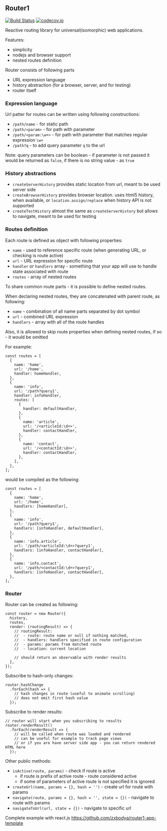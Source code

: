## Router1 

[![Build Status](https://travis-ci.org/zxbodya/router1.svg)](https://travis-ci.org/zxbodya/router1)
[![codecov.io](https://codecov.io/github/zxbodya/router1/coverage.svg?branch=master)](https://codecov.io/github/zxbodya/router1?branch=master)

Reactive routing library for universal(isomorphic) web applications.

Features:

 - simplicity
 - nodejs and browser support
 - nested routes definition

Router consists of following parts

 - URL expression language
 - history abstraction (for a browser, server, and for testing)
 - router itself

### Expression language

Url patter for routes can be written using following constructions:

- `/path/name` - for static path
- `/path/<param>` - for path with parameter
- `/path/<param:\w+>` - for path with parameter that matches regular expression `\w+`
- `/path?q` - to add query parameter `q` to the url

Note: query parameters can be boolean - if parameter is not passed it would be returned as `false`, if there is no string value - as `true`   

### History abstractions

 - `createServerHistory` provides static location from url, meant to be used server side 
 - `createBrowserHistory` provides browser location. 
   uses html5 history, when available, or `location.assign/replace` when history API is not supported 
 - `createTestHistory` almost the same as `createServerHistory` but allows to navigate, meant to be used for testing  

### Routes definition 

Each route is defined as object with following properties: 

 - `name` - used to reference specific route (when generating URL, or checking is route active) 
 - `url` - URL expression for specific route
 - `handler` or `handlers` array - something that your app will use to handle state associated with route
 - `routes` - array of nested routes

To share common route parts - it is possible to define nested routes. 

When declaring nested routes, they are concatenated with parent route, as following:
 - `name` - combination of all name parts separated by dot symbol
 - `url` - combined URL expression
 - `handlers` - array with all of the route handles

Also, it is allowed to skip route properties when defining nested routes, if so - it would be omitted  

For example:

```
const routes = [
  {
    name: 'home',         
    url: '/home',
    handler: homeHandler,
  },
  {
    name: 'info',         
    url: '/path?query1',
    handler: infoHandler,
    routes: [
      {
        handler: defaultHandler,    
      },
      {
        name: 'article',
        url: '/<articleId:\d+>',
        handler: contactHandler,
      },
      {
        name: 'contact',
        url: '/<contactId:\d+>',
        handler: contactHandler,
      },
    ],
  },
];  
```

would be compiled as the following:

```
const routes = [
  {
    name: 'home',         
    url: '/home',
    handlers: [homeHandler],
  },
  {
    name: 'info',         
    url: '/path?query1',
    handlers: [infoHandler, defaultHandler],
  },
  {
    name: 'info.article',         
    url: '/path/<articleId:\d+>?query1',
    handlers: [infoHandler, contactHandler],
  },
  {
    name: 'info.contact',         
    url: '/path/<contactId:\d+>?query1',
    handlers: [infoHandler, contactHandler],
  },
];  
```

### Router

Router can be created as following:

```
const router = new Router({
  history,
  routes,
  render: (routingResult) => {
    // routingResult:
    //  - route: route name or null if nothing matched,
    //  - handlers: handlers specified in route configuration
    //  - params: params from matched route
    //  - location: current location
    
    // should return an observable with render results
  },
});
```

Subscribe to hash-only changes:
```
router.hashChange
  .forEach(hash => {
    // hash changes in route (useful to animate scrolling)
    // does not emit first hash value
  });
```

Subscribe to render results:
```
// router will start when you subscribing to results 
router.renderResult()
  .forEach(renderResult => {
    // will be called when route was loaded and rendered
    // can be useful for example to track page views
    // or if you are have server side app - you can return rendered HTML here 
  });
```

Other public methods:

- `isActive(route, params)` - check if route is active 
    - if route is prefix of active route - route considered active
    - if some of parameters of  active route is not specified it is ignored
- `createUrl(name, params = {}, hash = '')` - create url for route with params
- `navigate(route, params = {}, hash = '', state = {})` - navigate to route with params
- `navigateToUrl(url, state = {})` - navigate to specific url


Complete example with react.js https://github.com/zxbodya/router1-app-template
